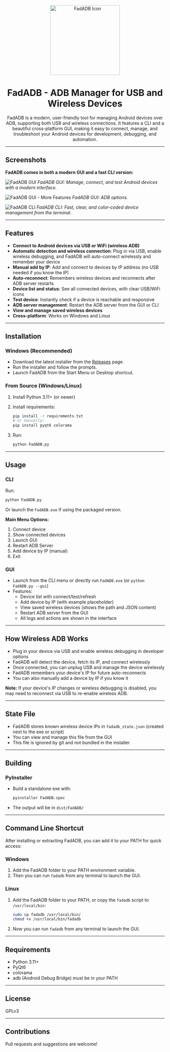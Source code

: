 <div align="center">
  <img src="assets/img/FadADB-png.png" alt="FadADB Icon" width="220" />


# **FadADB - ADB Manager for USB and Wireless Devices**
</div>

<div align="center">
FadADB is a modern, user-friendly tool for managing Android devices over ADB, supporting both USB and wireless connections. It features a CLI and a beautiful cross-platform GUI, making it easy to connect, manage, and troubleshoot your Android devices for development, debugging, and automation.
</div>

---

## Screenshots

**FadADB comes in both a modern GUI and a fast CLI version:**

![FadADB GUI](assets/img/screenshots/gui.png)
*FadADB GUI: Manage, connect, and test Android devices with a modern interface.*

![FadADB GUI - More Features](assets/img/screenshots/gui2.png)
*FadADB GUI: ADB options.*

![FadADB CLI](assets/img/screenshots/cli.png)
*FadADB CLI: Fast, clear, and color-coded device management from the terminal.*

---

## Features

- **Connect to Android devices via USB or WiFi (wireless ADB)**
- **Automatic detection and wireless connection**: Plug in via USB, enable wireless debugging, and FadADB will auto-connect wirelessly and remember your device
- **Manual add by IP**: Add and connect to devices by IP address (no USB needed if you know the IP)
- **Auto-reconnect**: Remembers wireless devices and reconnects after ADB server restarts
- **Device list and status**: See all connected devices, with clear USB/WiFi icons
- **Test device**: Instantly check if a device is reachable and responsive
- **ADB server management**: Restart the ADB server from the GUI or CLI
- **View and manage saved wireless devices**
- **Cross-platform**: Works on Windows and Linux

---

## Installation

### Windows (Recommended)

- Download the latest installer from the [Releases](#) page.
- Run the installer and follow the prompts.
- Launch FadADB from the Start Menu or Desktop shortcut.

### From Source (Windows/Linux)

1. Install Python 3.11+ (or newer)
2. Install requirements:

   ```sh
   pip install -r requirements.txt
   # or manually:
   pip install pyqt6 colorama
   ```

3. Run:

   ```sh
   python FadADB.py
   ```

---

## Usage

### CLI
Run:
```sh
python FadADB.py
```
Or launch the `FadADB.exe` if using the packaged version.

**Main Menu Options:**
1. Connect device
2. Show connected devices
3. Launch GUI
4. Restart ADB Server
5. Add device by IP (manual)
6. Exit

### GUI
- Launch from the CLI menu or directly run `FadADB.exe` (or `python FadADB.py --gui`)
- Features:
  - Device list with connect/test/refresh
  - Add device by IP (with example placeholder)
  - View saved wireless devices (shows the path and JSON content)
  - Restart ADB server from the GUI
  - All logs and actions are shown in the interface

---

## How Wireless ADB Works
- Plug in your device via USB and enable wireless debugging in developer options
- FadADB will detect the device, fetch its IP, and connect wirelessly
- Once connected, you can unplug USB and manage the device wirelessly
- FadADB remembers your device's IP for future auto-reconnects
- You can also manually add a device by IP if you know it

**Note:** If your device's IP changes or wireless debugging is disabled, you may need to reconnect via USB to re-enable wireless ADB.

---

## State File
- FadADB stores known wireless device IPs in `fadadb_state.json` (created next to the exe or script)
- You can view and manage this file from the GUI
- This file is ignored by git and not bundled in the installer

---

## Building

### PyInstaller
- Build a standalone exe with:
  ```sh
  pyinstaller FadADB.spec
  ```
- The output will be in `dist/FadADB/`

---

## Command Line Shortcut

After installing or extracting FadADB, you can add it to your PATH for quick access:

### Windows
1. Add the FadADB folder to your PATH environment variable.
2. Then you can run `fadadb` from any terminal to launch the GUI.

### Linux
1. Add the FadADB folder to your PATH, or copy the `fadadb` script to `/usr/local/bin`:
   ```sh
   sudo cp fadadb /usr/local/bin/
   chmod +x /usr/local/bin/fadadb
   ```
2. Now you can run `fadadb` from any terminal to launch the GUI.

---

## Requirements
- Python 3.11+
- PyQt6
- colorama
- adb (Android Debug Bridge) must be in your PATH

---

## License
GPLv3

---

## Contributions
Pull requests and suggestions are welcome!
